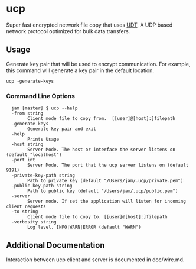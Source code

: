 # ucp
Super fast encrypted network file copy that uses [UDT](http://udt.sourceforge.net/), A UDP based network protocol optimized for bulk data transfers. 

## Usage

Generate key pair that will be used to encrypt communication. For example, this command will generate a key pair in the default location.  
```
ucp -generate-keys
```

### Command Line Options

```
  jam [master] $ ucp --help
  -from string
        Client mode file to copy from.  [[user]@[host]:]filepath
  -generate-keys
        Generate key pair and exit
  -help
        Prints Usage
  -host string
        Server Mode. The host or interface the server listens on (default "localhost")
  -port int
        Server Mode. The port that the ucp server listens on (default 9191)
  -private-key-path string
        Path to private key (default "/Users/jam/.ucp/private.pem")
  -public-key-path string
        Path to public key (default "/Users/jam/.ucp/public.pem")
  -server
        Server mode. If set the application will listen for incoming client requests
  -to string
        Client mode file to copy to. [[user]@[host]:]filepath
  -verbosity string
        Log level. INFO|WARN|ERROR (default "WARN")
```

## Additional Documentation

Interaction between ucp client and server is documented in doc/wire.md.  
